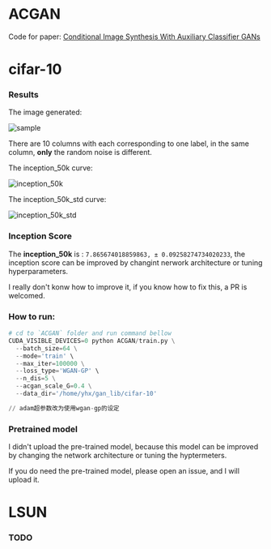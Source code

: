 # ACGAN

Code for paper: [Conditional Image Synthesis With Auxiliary Classifier GANs](https://openreview.net/forum?id=BkDDM04Ke)


# cifar-10

### Results

The image generated:

![sample](https://github.com/watsonyanghx/GAN_Lib_Tensorflow/blob/master/ACGAN/img/samples_98999.png)

There are 10 columns with each corresponding to one label, in the same column, **only** the random noise is different.


The inception_50k curve:

![inception_50k](https://github.com/watsonyanghx/GAN_Lib_Tensorflow/blob/master/ACGAN/img/inception_50k.jpg)


The inception_50k_std curve:

![inception_50k_std](https://github.com/watsonyanghx/GAN_Lib_Tensorflow/blob/master/ACGAN/img/inception_50k_std.jpg)


### Inception Score

The **inception_50k** is : `7.865674018859863, ± 0.09258274734020233`, the inception score can be improved by changint nerwork architecture or tuning hyperparameters.

I really don't konw how to improve it, if you know how to fix this, a PR is welcomed.


### How to run:

``` python
# cd to `ACGAN` folder and run command bellow
CUDA_VISIBLE_DEVICES=0 python ACGAN/train.py \
  --batch_size=64 \
  --mode='train' \
  --max_iter=100000 \
  --loss_type='WGAN-GP' \
  --n_dis=5 \
  --acgan_scale_G=0.4 \
  --data_dir='/home/yhx/gan_lib/cifar-10'

// adam超参数改为使用wgan-gp的设定
```


### Pretrained model

I didn't upload the pre-trained model, because this model can be improved by changing the network architecture or tuning the hyptermeters. 

If you do need the pre-trained model, please open an issue, and I will upload it.


# LSUN

### TODO
